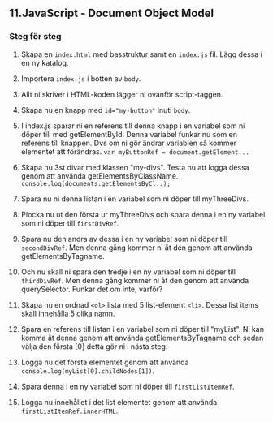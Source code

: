 ## 11.JavaScript - Document Object Model

### Steg för steg

1. Skapa en ```index.html``` med basstruktur samt en ```index.js``` fil. Lägg dessa i en ny katalog.

1. Importera ```index.js``` i botten av ```body```.

1. Allt ni skriver i HTML-koden lägger ni ovanför script-taggen.

1. Skapa nu en knapp med ```id="my-button"``` inuti ```body```.

1. I index.js sparar ni en referens till denna knapp i en variabel som ni döper till med getElementById. Denna variabel funkar nu som en referens till knappen. Dvs om ni gör ändrar variablen så kommer elementet att förändras. ```var myButtonRef = document.getElement...```

1. Skapa nu 3st divar med klassen "my-divs". Testa nu att logga dessa genom att använda getElementsByClassName. ```console.log(documents.getElementsByCl..);``` 

1. Spara nu ni denna listan i en variabel som ni döper till myThreeDivs.

1. Plocka nu ut den första ur myThreeDivs och spara denna i en ny variabel som ni döper till ```firstDivRef```.

1. Spara nu den andra av dessa i en ny variabel som ni döper till ```secondDivRef```. Men denna gång kommer ni åt den genom att använda getElementsByTagname.

1. Och nu skall ni spara den tredje i en ny variabel som ni döper till ```thirdDivRef```. Men denna gång kommer ni åt den genom att använda querySelector. Funkar det om inte, varför?

1. Skapa nu en ordnad ```<ol>``` lista med 5 list-element ```<li>```. Dessa list items skall innehålla 5 olika namn.

1. Spara en referens till listan i en variabel som ni döper till "myList". Ni kan komma åt denna genom att använda getElementsByTagname och sedan välja den första [0] detta gör ni i nästa steg.

1. Logga nu det första elementet genom att använda ```console.log(myList[0].childNodes[1])```.

1. Spara denna i en ny variabel som ni döper till ```firstListItemRef```.

1. Logga nu innehållet i det list elementet genom att använda ```firstListItemRef.innerHTML```.
